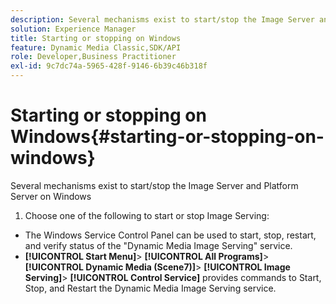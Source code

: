 ```yaml
---
description: Several mechanisms exist to start/stop the Image Server and Platform Server on Windows
solution: Experience Manager
title: Starting or stopping on Windows
feature: Dynamic Media Classic,SDK/API
role: Developer,Business Practitioner
exl-id: 9c7dc74a-5965-428f-9146-6b39c46b318f
---
```

# Starting or stopping on Windows{#starting-or-stopping-on-windows}

Several mechanisms exist to start/stop the Image Server and Platform Server on Windows

1. Choose one of the following to start or stop Image Serving:

* The Windows Service Control Panel can be used to start, stop, restart, and verify status of the "Dynamic Media Image Serving" service. 
* **[!UICONTROL Start Menu]**> **[!UICONTROL All Programs]**> **[!UICONTROL Dynamic Media (Scene7)]**> **[!UICONTROL Image Serving]**> **[!UICONTROL Control Service]** provides commands to Start, Stop, and Restart the Dynamic Media Image Serving service.
